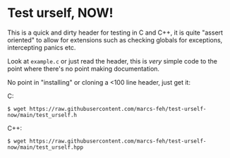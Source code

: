 # Test urself, NOW!

This is a quick and dirty header for testing in C and C++, it is quite "assert
oriented" to allow for extensions such as checking globals for exceptions,
intercepting panics etc.

Look at `example.c` or just read the header, this is *very* simple code to the
point where there's no point making documentation.

No point in "installing" or cloning a <100 line header, just get it:

C:
```
$ wget https://raw.githubusercontent.com/marcs-feh/test-urself-now/main/test_urself.h
```

C++:
```
$ wget https://raw.githubusercontent.com/marcs-feh/test-urself-now/main/test_urself.hpp
```
